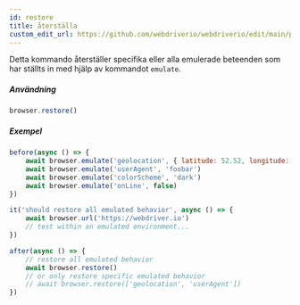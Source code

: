 ```yaml
---
id: restore
title: återställa
custom_edit_url: https://github.com/webdriverio/webdriverio/edit/main/packages/webdriverio/src/commands/browser/restore.ts
---
```


Detta kommando återställer specifika eller alla emulerade beteenden som har ställts in med hjälp av kommandot `emulate`.

##### Användning

```js
browser.restore()
```

##### Exempel

```js title="restore.js"
before(async () => {
    await browser.emulate('geolocation', { latitude: 52.52, longitude: 13.405 })
    await browser.emulate('userAgent', 'foobar')
    await browser.emulate('colorScheme', 'dark')
    await browser.emulate('onLine', false)
})

it('should restore all emulated behavior', async () => {
    await browser.url('https://webdriver.io')
    // test within an emulated environment...
})

after(async () => {
    // restore all emulated behavior
    await browser.restore()
    // or only restore specific emulated behavior
    // await browser.restore(['geolocation', 'userAgent'])
})
```